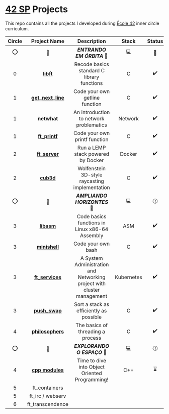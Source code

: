 
# [42 SP](https://www.42sp.org.br/) Projects

This repo contains all the projects I developed during [École 42](https://www.42.fr/en/) inner circle curriculum.

| Circle | Project Name | Description | Stack | Status | Grade | Badge
|:--:|:--:|:--:|:--:|:--:|:--:|:--:|
| :o: | :open_file_folder: | **_ENTRANDO EM ÓRBITA_** :rocket: | :computer: | :checkered_flag: | :100: | ![phase_one](https://user-images.githubusercontent.com/56961723/126853201-42ac1e6b-b4ab-4cb3-948f-cfce998eee0e.png) |
| 0 | [**libft**](https://github.com/vscabell/libft) | Recode basics standard C library functions | C | :heavy_check_mark: | 115/100 | ![libft](https://user-images.githubusercontent.com/56961723/126092082-04f578ba-4e48-4102-8a0f-211baf4d62b0.png) |
| 1 | [**get_next_line**](https://github.com/vscabell/get_next_line) | Code your own getline function | C | :heavy_check_mark: | 115/100 | ![get_next_line](https://user-images.githubusercontent.com/56961723/126092100-dc6fa46e-a959-4f5e-a556-d37e2042783a.png) |
| 1 | **netwhat** | An introduction to network problematics | Network | :heavy_check_mark: | 100/100 | ![netwhat](https://user-images.githubusercontent.com/56961723/126092094-a4dc1d78-3316-4b16-adbd-30294912657d.png) |
| 1 | [**ft_printf**](https://github.com/vscabell/ft_printf) | Code your own printf function | C | :heavy_check_mark: | 100/100 | ![ft_printf](https://user-images.githubusercontent.com/56961723/126092101-a439c706-827f-487b-9668-d54b80c29ed1.png) |
| 2 | [**ft_server**](https://github.com/vscabell/ft_server) | Run a LEMP stack powered by Docker | Docker | :heavy_check_mark: | 100/100 | ![ft_server](https://user-images.githubusercontent.com/56961723/126092118-b0b81252-1362-499f-999a-3a7113b873c8.png) |
| 2 | [**cub3d**](https://github.com/vscabell/cub3d) | Wolfenstein 3D-style raycasting implementation | C | :heavy_check_mark: | 100/100 | ![cub3d](https://user-images.githubusercontent.com/56961723/126092122-6da9b90b-c801-433f-853e-790beb55316d.png) |
| :o: | :open_file_folder: | **_AMPLIANDO HORIZONTES_** :star2: | :computer: | :clock130: | :100: | :closed_lock_with_key: |
| 3 | [**libasm**](https://github.com/vscabell/libasm) | Code basics functions in Linux x86-64 Assembly | ASM | :heavy_check_mark: | 125/100 | ![libasm](https://user-images.githubusercontent.com/56961723/126092128-5b845be5-bd52-410e-8895-5dc65311846d.png) |
| 3 | [**minishell**](https://github.com/vscabell/minishell) | Code your own bash | C | :heavy_check_mark: | 100/100 | ![minishell](https://user-images.githubusercontent.com/56961723/126092137-0c91da14-ff0c-4395-b826-dab06d7e336e.png) |
| 3 | [**ft_services**](https://github.com/vscabell/ft_services) | A System Administration and Networking project with cluster management | Kubernetes | :heavy_check_mark: | 100/100 | ![ft_services](https://user-images.githubusercontent.com/56961723/126092144-8b3f3f83-747a-4494-8562-74ea23d6cd69.png) |
| 3 | [**push_swap**](https://github.com/vscabell/push_swap) | Sort a stack as efficiently as possible | C | :heavy_check_mark: | 125/100 | ![push_swap](https://user-images.githubusercontent.com/56961723/126092153-390546c6-35fa-4148-b934-8e4821c1897f.png) |
| 4 | [**philosophers**](https://github.com/vscabell/philosophers) | The basics of threading a process | C | :heavy_check_mark: | 125/100 | ![philosophersm](https://user-images.githubusercontent.com/56961723/130152929-40aea3b5-abaa-4a8d-9f07-f6ae5968af80.png) |
| :o: | :open_file_folder: | **_EXPLORANDO O ESPAÇO_** :milky_way:  | :computer: | :clock130: | :100: | :closed_lock_with_key: |
| 4 | [**cpp modules**](https://github.com/vscabell/) | Time to dive into Object Oriented Programming! | C++ | :hourglass:  | .../100 | |  | |
| 5 | ft_containers |  | |  |  | | | |
| 5 | ft_irc / webserv |  |  |  | | | | |
| 6 | ft_transcendence |  |  |  |  | | | |
